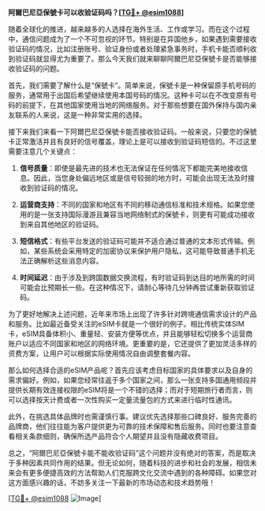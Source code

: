 **阿爾巴尼亞保號卡可以收验证码吗？[[TG💪+ @esim1088](https://t.me/s/esim1088)]**

随着全球化的推进，越来越多的人选择在海外生活、工作或学习。而在这个过程中，通信问题成为了一个不可忽视的环节。特别是在异国他乡，如果遇到需要接收验证码的情况，比如注册账号、验证身份或者处理紧急事务时，手机卡能否顺利收到验证码就显得尤为重要了。那么今天我们就来聊聊阿爾巴尼亞保號卡是否能够接收验证码的问题。

首先，我们需要了解什么是“保號卡”。简单来说，保號卡是一种保留原手机号码的服务，通常用于出国后希望继续使用本国号码的情况。这种卡可以在不改变原有号码的前提下，在其他国家使用当地的网络服务。对于那些想要在国外保持与国内亲友联系的人来说，这是一种非常实用的选择。

接下来我们来看一下阿爾巴尼亞保號卡能否接收验证码。一般来说，只要您的保號卡正常激活并且有良好的信号覆盖，理论上是可以接收到验证码短信的。不过这里需要注意几个关键点：

1. **信号质量**：即使是最先进的技术也无法保证在任何情况下都能完美地接收信息。因此，当您身处偏远地区或是信号较弱的地方时，可能会出现无法及时接收到验证码的情况。
   
2. **运营商支持**：不同的国家和地区有不同的移动通信标准和技术规格。如果您使用的是一张支持国际漫游且兼容当地网络制式的保號卡，则更有可能成功接收到来自其他地区的验证码。
   
3. **短信格式**：有些平台发送的验证码可能并不适合通过普通的文本形式传输。例如，某些系统会采用特定的加密协议来保护用户隐私，这可能导致普通手机无法正确解析这些消息内容。

4. **时间延迟**：由于涉及到跨国数据交换流程，有时验证码到达目的地所需的时间可能会比预期长一些。在这种情况下，请耐心等待几分钟再尝试重新获取验证码。

为了更好地解决上述问题，近年来市场上出现了许多针对跨境通信需求设计的产品和服务。比如最近备受关注的eSIM卡就是一个很好的例子。相比传统实体SIM卡，eSIM具备体积小、重量轻、安装方便等优点，并且能够轻松切换多个运营商账户以适应不同国家和地区的网络环境。更重要的是，它还提供了更加灵活多样的资费方案，让用户可以根据实际使用情况自由调整套餐内容。

那么如何选择合适的eSIM产品呢？首先应该考虑目标国家的具体要求以及自身的需求偏好。例如，如果您经常往返于多个国家之间，那么一张支持多国通用频段并提供长期有效连接权限的eSIM将是一个不错的选择；而对于短期旅行者而言，则可以选择按天计费或者一次性购买一定量流量包的方式来进行临时性通讯。

此外，在挑选具体品牌时也需谨慎行事。建议优先选择那些口碑良好、服务完善的品牌商，他们往往能为客户提供更为可靠的技术保障和售后服务。同时也要注意查看相关条款细则，确保所选产品符合个人期望并且没有隐藏收费项目。

总之，“阿爾巴尼亞保號卡能不能收验证码”这个问题并没有绝对的答案，而是取决于多种因素共同作用的结果。但无论如何，随着科技的进步和社会的发展，相信未来会有更多便捷高效的方法帮助人们克服跨文化交流中遇到的各种障碍。如果您对这方面感兴趣的话，不妨多关注一下最新的市场动态和技术趋势哦！

[[TG💪+ @esim1088](https://t.me/s/esim1088) ![Image](https://i.postimg.cc/4NQfJmqS/Snipaste-2025-05-13-00-14-12.png)]